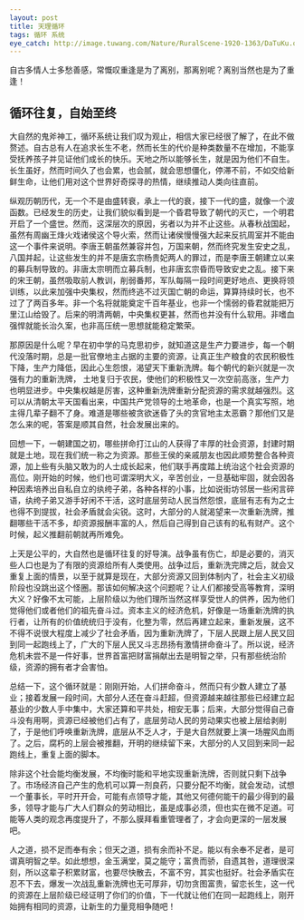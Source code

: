 ```yaml
---
layout: post
title: 天理循环
tags: 循环 系统
eye_catch: http://image.tuwang.com/Nature/RuralScene-1920-1363/DaTuKu.org@X-RuralScene.jpg
---
```


自古多情人士多愁善感，常慨叹重逢是为了离别，那离别呢？离别当然也是为了重逢！

<!--more-->

## 循环往复，自始至终

大自然的鬼斧神工，循环系统让我们叹为观止，相信大家已经很了解了，在此不做赘述。自古总有人在追求长生不老，然而长生的代价是种类数量不在增加，不能享受抚养孩子并见证他们成长的快乐。天地之所以能够长生，就是因为他们不自生。长生虽好，然而时间久了也会累，也会腻，就会思想僵化，停滞不前，不如交给新鲜生命，让他们用对这个世界好奇探寻的热情，继续推动人类向往直前。

纵观历朝历代，无一个不是由盛转衰，承上一代的衰，接下一代的盛，就像一个波函数。已经发生的历史，让我们貌似看到是一个昏君导致了朝代的灭亡，一个明君开启了一个盛世。然而，这深层次的原因，劣者以为并不止这些。从春秋战国起，虽然有周幽王烽火戏诸侯这个导火索，然而让诸侯慢慢强大起来反抗周室并不能由这一个事件来说明。李唐王朝虽然兼容并包，万国来朝，然而终究发生安史之乱，八国并起，让这些发生的并不是唐玄宗杨贵妃两人的罪过，而是李唐王朝建立以来的募兵制导致的。非唐太宗明而立募兵制，也非唐玄宗昏而导致安史之乱。接下来的宋王朝，虽然吸取前人教训，削弱番邦，军队每隔一段时间更好地点、更换将领训练，以此来加强中央集权，然而终逃不过灭国亡朝的命运，算算持续时长，也不过了了两百多年。非一个名将就能奠定千百年基业，也非一个懦弱的昏君就能把万里江山给毁了。后来的明清两朝，中央集权更甚，然而也并没有什么软用。非嗜血强悍就能长治久案，也非高压统一思想就能稳定繁荣。

那原因是什么呢？早在初中学的马克思初步，就知道这是生产力要进步，每一个朝代没落时期，总是一批官僚地主占据的主要的资源，让真正生产粮食的农民积极性下降，生产力降低，因此心生怨恨，渴望天下重新洗牌。每个朝代的新兴就是一次强有力的重新洗牌， 土地复归于农民，使他们的积极性又一次空前高涨，生产力也明显进步。中央集权越是厉害，这种重新洗牌重新分配资源的需求就越强烈。这可以从清朝太平天国看出来，中国共产党领导的土地革命，也是一个真实写照，地主得几辈子翻不了身。难道是哪些被贪欲迷昏了头的贪官地主太恶霸？那他们又是怎么来的呢，答案是顺其自然，社会发展出来的。

回想一下，一朝建国之初，哪些拼命打江山的人获得了丰厚的社会资源，封建时期就是土地，现在我们统一称之为资源。那些王侯的亲戚朋友也因此顺势整合各种资源，加上些有头脑又敢为的人士成长起来，他们联手再度踏上统治这个社会资源的高位。刚开始的时候，他们也可谓深明大义，辛苦创业，一旦基础牢固，就会因各种因素培养出自私自立的纨绔子弟，各种各样的小事，比如说街坊邻居一些闲言碎语，纨绔子弟又游手好闲不干活，这时底层劳动人民当然怨恨，底层有志有为之士也得不到提拔，社会矛盾就会尖锐。这时，大部分的人就渴望来一次重新洗牌，推翻哪些干活不多，却资源报酬丰富的人，然后自己得到自己该有的私有财产。这个时候，起义推翻前朝就再所难免。

上天是公平的，大自然也是循环往复的好导演。战争虽有伤亡，却是必要的，消灭些人口也是为了有限的资源给所有人类使用。战争过后，重新洗完牌之后，就会又重复上面的情景，以至于就算是现在，大部分资源又回到体制内了，社会主义初级阶段也没跳出这个怪圈。那该如何解决这个问题呢？让人们都接受高等教育，深明大义？好像不太可能，上层阶级以为他们理所当然这样享受世人的供养，因为他们觉得他们或者他们的祖先奋斗过。资本主义的经济危机，好像是一场重新洗牌的执行者，让所有的价值统统归于没有，化整为零，然后再建立起来，重新发展，这不不得不说很大程度上减少了社会矛盾，因为重新洗牌了，下层人民跟上层人民又回到同一起跑线上了，广大的下层人民又斗志昂扬有激情拼命奋斗了。所以说，经济危机未尝不是一件好事，世界首富把财富捐献出去是明智之举，只有那些统治阶级，资源的拥有者才会害怕。

总结一下，这个循环就是：刚刚开始，人们拼命奋斗，然而只有少数人建立了基业；接着发展一段时间，大部分人还在奋斗赶超，但资源越来越往那些已经建立起基业的少数人手中集中，大家还算和平共处，相安无事；后来，大部分觉得自己奋斗没有用啊，资源已经被他们占有了，底层劳动人民的劳动果实也被上层给剥削了，于是他们呼唤重新洗牌，底层从不乏人才，于是大自然就要上演一场腥风血雨了。之后，腐朽的上层会被推翻，开明的继续留下来，大部分的人又回到来同一起跑线上，重复上面的脚本。

除非这个社会能均衡发展，不均衡时能和平地实现重新洗牌，否则就只剩下战争了。市场经济自己产生的危机可以算一剂良药，只要分配不均衡，就会发动，试想一个董事长，平时开开会，可能有点领导才能，其他又何德何能干的最少得到的最多，领导才能与广大人们群众的劳动相比，虽是成事必须，但也实在微不足道。可能等人类的观念再度提升了，不那么膜拜看重管理者了，才会向更深的一层发展吧。

人之道，损不足而奉有余；但天之道，损有余而补不足。能以有余奉不足者，是可谓真明智之举。如此想想，金玉满堂，莫之能守；富贵而骄，自遗其咎，道理很深刻，所以这辈子积累财富，也要尽快散去，不富不穷，其实也挺好。社会矛盾实在忍不下去，爆发一次战乱重新洗牌也无可厚非，切勿贪图富贵，留恋长生，这一代的资源在上层阶级已经证明了你们的价值，下一代就让他们在同一起跑线上，刚开始拥有相同的资源，让新生的力量竞相争随吧！

